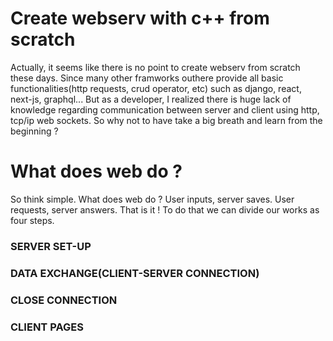 # Create webserv with c++ from scratch
Actually, it seems like there is no point to create webserv from scratch these days. Since many other framworks outhere provide all basic functionalities(http requests, crud operator, etc) such as django, react, next-js, graphql... But as a developer, I realized there is huge lack of knowledge regarding communication between server and client using http, tcp/ip web sockets. So why not to have take a big breath and learn from the beginning ?

# What does web do ? 
So think simple. What does web do ? User inputs, server saves. User requests, server answers. That is it ! To do that we can divide our works as four steps. 

### SERVER SET-UP

### DATA EXCHANGE(CLIENT-SERVER CONNECTION)

### CLOSE CONNECTION

### CLIENT PAGES